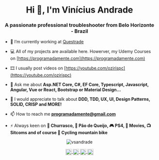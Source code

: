 <h1 align="center">Hi 👋, I'm Vinícius Andrade</h1>
<h3 align="center">A passionate professional troubleshooter from Belo Horizonte - Brazil</h3>

- 🔭  I’m currently working at [Questrade](https://www.questrade.com/home)

- 💻  All of my projects are available here. Howerver, my Udemy Courses on [https://programadamente.com](https://programadamente.com)

- 🎞️  I usually post videos on [https://youtube.com/ozirispc](https://youtube.com/ozirispc)

- 💬  Ask me about **Asp.NET Core, C#, EF Core, Typescript, Javascript, Angular, Vue or React, Bootstrap or Material Design...**

- 💬  I would appreciate to talk about **DDD, TDD, UX, UI, Design Patterns, SOLID, CRISP and MORE!**

- 📫  How to reach me **programadamente@gmail.com**

- ⚡  Always keen on **🍖 Churrasco, 🧀 Pão de Queijo, 🎮 PS4, 🍿 Movies, 📺 Sitcoms and of course 🚵 Cycling mountain bike**

<p align="center">
  <img src="https://github-readme-stats.vercel.app/api?username=vsandrade&show_icons=true" alt="vsandrade" />
</p>

<p align="center">
  <a href="https://youtube.com/ozirispc" target="_blank">
    <img align="center" src="https://cdn.jsdelivr.net/npm/simple-icons@3.0.1/icons/youtube.svg" alt="hynzhw" height="20" width="20" />
  </a>
  <a href="https://instagram.com/ozirispc" target="_blank">
    <img align="center" src="https://cdn.jsdelivr.net/npm/simple-icons@3.0.1/icons/instagram.svg" alt="hynzhw" height="20" width="20" />
  </a>
  <a href="https://twitter.com/ozirispc" target="_blank">
    <img align="center" src="https://cdn.jsdelivr.net/npm/simple-icons@3.0.1/icons/twitter.svg" alt="hynzhw" height="20" width="20" />
  </a>
  <a href="https://www.linkedin.com/in/vin%C3%ADcius-de-andrade-31b60620/" target="_blank">
    <img align="center" src="https://cdn.jsdelivr.net/npm/simple-icons@3.0.1/icons/linkedin.svg" alt="ghaynesh" height="20" width="20" />
  </a>
</p>
